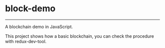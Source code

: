 # block-demo

---

A blockchain demo in JavaScript.

This project shows how a basic blockchain, you can check the procedure with redux-dev-tool.

